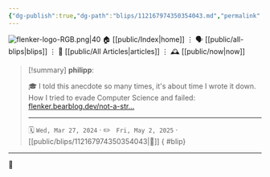```yaml
---
{"dg-publish":true,"dg-path":"blips/112167974350354043.md","permalink":"/blips/112167974350354043/","title":"philipp on mastodon @ 2024-03-27"}
---
```



<div class="transclusion internal-embed is-loaded"><div class="markdown-embed">




![flenker-logo-RGB.png|40](/img/user/attachments/flenker-logo-RGB.png)
🏠 [[public/Index\|home]]  ⋮ 🗣️ [[public/all-blips\|blips]] ⋮  📝 [[public/All Articles\|articles]]  ⋮ 🕰️ [[public/now\|now]]


</div></div>


> [!summary] **philipp**:
>
> 🎓 I told this anecdote so many times, it's about time I wrote it down. How I tried to evade Computer Science and failed: [flenker.bearblog.dev/not-a-str…](https://flenker.bearblog.dev/not-a-straight-line/)
> - - -
>
> 🗓️ <code>Wed, Mar 27, 2024</code>  · ✏️ <code> Fri, May 2, 2025</code>  · [[public/blips/112167974350354043\|🔗]]
{ #blip}


- - -

 👾

